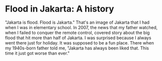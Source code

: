 # Flood in Jakarta: A history

"Jakarta is flood. Flood is Jakarta." That's an image of Jakarta that I had when I was in elementary school. In 2007, the news that my father watched, when I failed to conquer the remote control, covered story about the big flood that hit more than half of Jakarta. I was surprised because I always went there just for holiday. It was supposed to be a fun place. There when my 1940s-born father told me, "Jakarta has always been liked that. This time it just got worse than ever."
